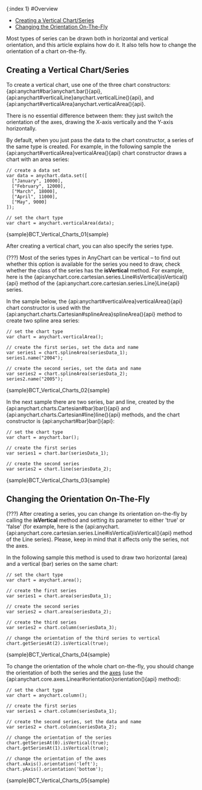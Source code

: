 {:index 1}
#Overview

* [Creating a Vertical Chart/Series](#creating_a_vertical_chart_series)
* [Changing the Orientation On-The-Fly](#onthefly)

Most types of series can be drawn both in horizontal and vertical orientation, and this article explains how do it. It also  tells how to change the orientation of a chart on-the-fly.

<a name='creating_a_vertical_chart_series'></a>
## Creating a Vertical Chart/Series

To create a vertical chart, use one of the three chart constructors: {api:anychart#bar}anychart.bar(){api}, {api:anychart#verticalLine}anychart.verticalLine(){api}, and {api:anychart#verticalArea}anychart.verticalArea(){api}.

There is no essential difference between them: they just switch the orientation of the axes, drawing the X-axis vertically and the Y-axis horizontally.

By default, when you just pass the data to the chart constructor, a series of the same type is created. For example, in the following sample the {api:anychart#verticalArea}verticalArea(){api} chart constructor draws a chart with an area series: 

```
// create a data set
var data = anychart.data.set([
  ["January", 10000],
  ["February", 12000],
  ["March", 18000],
  ["April", 11000],
  ["May", 9000]
]);

// set the chart type
var chart = anychart.verticalArea(data);
```

{sample}BCT\_Vertical\_Charts\_01{sample}

After creating a vertical chart, you can also specify the series type.

(???)
Most of the series types in AnyChart can be vertical – to find out whether this option is available for the series you need to draw, check whether the class of the series has the **isVertical** method. For example, here is the {api:anychart.core.cartesian.series.Line#isVertical}isVertical(){api} method of the {api:anychart.core.cartesian.series.Line}Line{api} series.

In the sample below, the {api:anychart#verticalArea}verticalArea(){api} chart constructor is used with the {api:anychart.charts.Cartesian#splineArea}splineArea(){api} method to create two spline area series:

```
// set the chart type
var chart = anychart.verticalArea();

// create the first series, set the data and name
var series1 = chart.splineArea(seriesData_1);
series1.name("2004");

// create the second series, set the data and name  
var series2 = chart.splineArea(seriesData_2);
series2.name("2005");
```

{sample}BCT\_Vertical\_Charts\_02{sample}

In the next sample there are two series, bar and line, created by the {api:anychart.charts.Cartesian#bar}bar(){api} and {api:anychart.charts.Cartesian#line}line(){api} methods, and the chart constructor is {api:anychart#bar}bar(){api}:

```
// set the chart type
var chart = anychart.bar();

// create the first series
var series1 = chart.bar(seriesData_1);

// create the second series
var series2 = chart.line(seriesData_2);
```

{sample}BCT\_Vertical\_Charts\_03{sample}

<a name='onthefly'></a>
## Changing the Orientation On-The-Fly

(???)
After creating a series, you can change its orientation on-the-fly by calling the **isVertical** method and setting its parameter to either 'true' or 'false' (for example, here is the {api:anychart.{api:anychart.core.cartesian.series.Line#isVertical}isVertical(){api} method of the Line series). Please, keep in mind that it affects only the series, not the axes.

In the following sample this method is used to draw two horizontal (area) and a vertical (bar) series on the same chart:

```
// set the chart type
var chart = anychart.area();

// create the first series
var series1 = chart.area(seriesData_1);

// create the second series
var series2 = chart.area(seriesData_2);

// create the third series
var series2 = chart.column(seriesData_3);

// change the orientation of the third series to vertical
chart.getSeriesAt(2).isVertical(true);
```

{sample}BCT\_Vertical\_Charts\_04{sample}

To change the orientation of the whole chart on-the-fly, you should change the orientation of both the series and the [axes](..Axes_and_Grids/Axis_Orientation) (use the {api:anychart.core.axes.Linear#orientation}orientation(){api} method):

```
// set the chart type
var chart = anychart.column();

// create the first series
var series1 = chart.column(seriesData_1);

// create the second series, set the data and name
var series2 = chart.column(seriesData_2);

// change the orientation of the series
chart.getSeriesAt(0).isVertical(true);
chart.getSeriesAt(1).isVertical(true);

// change the orientation of the axes
chart.xAxis().orientation('left');
chart.yAxis().orientation('bottom');
```

{sample}BCT\_Vertical\_Charts\_05{sample}